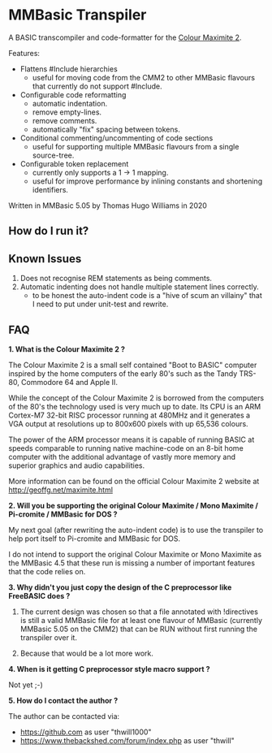 # MMBasic Transpiler

A BASIC transcompiler and code-formatter for the [Colour Maximite 2](http://geoffg.net/maximite.html).

Features:
 * Flattens #Include hierarchies
     * useful for moving code from the CMM2 to other MMBasic flavours that currently do not support #Include.
 * Configurable code reformatting
     * automatic indentation.
     * remove empty-lines.
     * remove comments.
     * automatically "fix" spacing between tokens.
 * Conditional commenting/uncommenting of code sections
     * useful for supporting multiple MMBasic flavours from a single source-tree.
 * Configurable token replacement
     * currently only supports a 1 → 1 mapping.
     * useful for improve performance by inlining constants and shortening identifiers.

Written in MMBasic 5.05 by Thomas Hugo Williams in 2020

## How do I run it?

## Known Issues

 1. Does not recognise REM statements as being comments.
 2. Automatic indenting does not handle multiple statement lines correctly.
     * to be honest the auto-indent code is a "hive of scum an villainy" that I need to put under unit-test and rewrite.

## FAQ

**1. What is the Colour Maximite 2 ?**

The Colour Maximite 2 is a small self contained "Boot to BASIC" computer inspired by the home computers of the early 80's such as the Tandy TRS-80, Commodore 64 and Apple II.

While the concept of the Colour Maximite 2 is borrowed from the computers of the 80's the technology used is very much up to date.  Its CPU is an ARM Cortex-M7 32-bit RISC processor running at 480MHz and it generates a VGA output at resolutions up to 800x600 pixels with up 65,536 colours.

The power of the ARM processor means it is capable of running BASIC at speeds comparable to running native machine-code on an 8-bit home computer with the additional advantage of vastly more memory and superior graphics and audio capabilities.

More information can be found on the official Colour Maximite 2 website at http://geoffg.net/maximite.html

**2. Will you be supporting the original Colour Maximite / Mono Maximite / Pi-cromite / MMBasic for DOS ?**

My next goal (after rewriting the auto-indent code) is to use the transpiler to help port itself to Pi-cromite and MMBasic for DOS.

I do not intend to support the original Colour Maximite or Mono Maximite as the MMBasic 4.5 that these run is missing a number of important features that the code relies on.

**3. Why didn't you just copy the design of the C preprocessor like FreeBASIC does ?**

 1. The current design was chosen so that a file annotated with !directives is still a valid MMBasic file for at least one flavour of MMBasic (currently MMBasic 5.05 on the CMM2) that can be RUN without first running the transpiler over it.

 2. Because that would be a lot more work.

**4. When is it getting C preprocessor style macro support ?**

Not yet ;-)

**5. How do I contact the author ?**

The author can be contacted via:
 - https://github.com as user "thwill1000"
 - https://www.thebackshed.com/forum/index.php as user "thwill"

